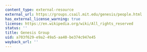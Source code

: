 ```yaml
---
content_type: external-resource
external_url: https://groups.csail.mit.edu/genesis/people.html
has_external_license_warning: true
license: https://en.wikipedia.org/wiki/All_rights_reserved
status: ''
title: Genesis Group
uid: a703f629-e9a2-49a5-aa40-be374c947e45
wayback_url: ''
---
```

